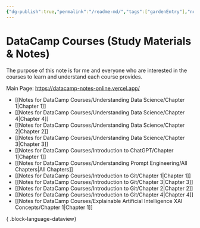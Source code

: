 ```yaml
---
{"dg-publish":true,"permalink":"/readme-md/","tags":["gardenEntry"],"noteIcon":"","created":"2024-04-23T17:44:36.198+08:00","updated":"2024-04-27T20:31:02.859+08:00"}
---
```


# DataCamp Courses (Study Materials & Notes)

The purpose of this note is for me and everyone who are interested in the courses to learn and understand each course provides. 

Main Page: https://datacamp-notes-online.vercel.app/

- [[Notes for DataCamp Courses/Understanding Data Science/Chapter 1\|Chapter 1]]
- [[Notes for DataCamp Courses/Understanding Data Science/Chapter 4\|Chapter 4]]
- [[Notes for DataCamp Courses/Understanding Data Science/Chapter 2\|Chapter 2]]
- [[Notes for DataCamp Courses/Understanding Data Science/Chapter 3\|Chapter 3]]
- [[Notes for DataCamp Courses/Introduction to ChatGPT/Chapter 1\|Chapter 1]]
- [[Notes for DataCamp Courses/Understanding Prompt Engineering/All Chapters\|All Chapters]]
- [[Notes for DataCamp Courses/Introduction to Git/Chapter 1\|Chapter 1]]
- [[Notes for DataCamp Courses/Introduction to Git/Chapter 3\|Chapter 3]]
- [[Notes for DataCamp Courses/Introduction to Git/Chapter 2\|Chapter 2]]
- [[Notes for DataCamp Courses/Introduction to Git/Chapter 4\|Chapter 4]]
- [[Notes for DataCamp Courses/Explainable Artificial Intelligence XAI Concepts/Chapter 1\|Chapter 1]]

{ .block-language-dataview}